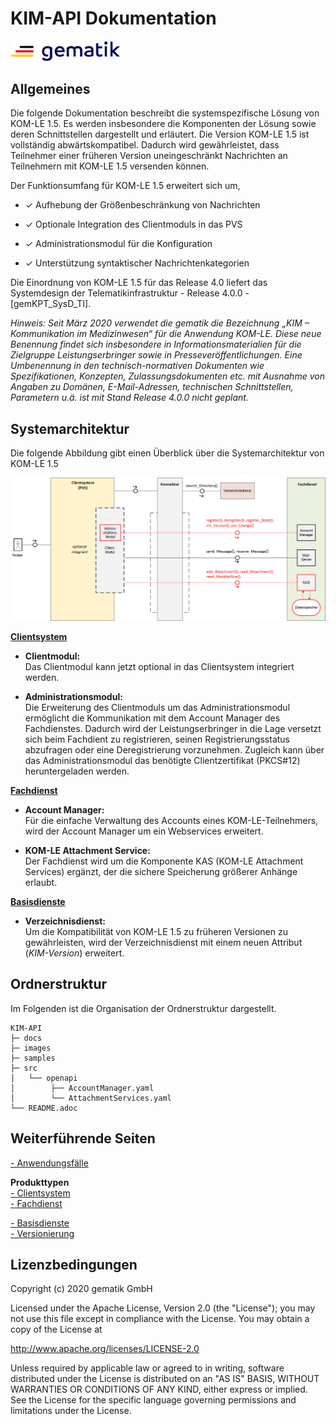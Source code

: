 # KIM-API Dokumentation

<img src="images/gematik_logo.jpg" alt="gematik_logo" width="35%"/>

## Allgemeines

Die folgende Dokumentation beschreibt die systemspezifische Lösung von KOM-LE 1.5. Es werden insbesondere die Komponenten der Lösung sowie deren Schnittstellen dargestellt und erläutert. Die Version KOM-LE 1.5 ist vollständig abwärtskompatibel. Dadurch wird gewährleistet, dass Teilnehmer einer früheren Version uneingeschränkt Nachrichten an Teilnehmern mit KOM-LE 1.5 versenden können.

Der Funktionsumfang für KOM-LE 1.5 erweitert sich um,

-   ✓ Aufhebung der Größenbeschränkung von Nachrichten

-   ✓ Optionale Integration des Clientmoduls in das PVS

-   ✓ Administrationsmodul für die Konfiguration

-   ✓ Unterstützung syntaktischer Nachrichtenkategorien

Die Einordnung von KOM-LE 1.5 für das Release 4.0 liefert das Systemdesign der Telematikinfrastruktur - Release 4.0.0 - [gemKPT_SysD_TI].

_Hinweis: Seit März 2020 verwendet die gematik die Bezeichnung „KIM – Kommunikation im Medizinwesen“ für die Anwendung KOM-LE. Diese neue Benennung findet sich insbesondere in Informationsmaterialien für die Zielgruppe Leistungserbringer sowie in Presseveröffentlichungen. Eine Umbenennung in den technisch-normativen Dokumenten wie Spezifikationen, Konzepten, Zulassungsdokumenten etc. mit Ausnahme von Angaben zu Domänen, E-Mail-Adressen, technischen Schnittstellen, Parametern u.ä. ist mit Stand Release 4.0.0 nicht geplant._

## Systemarchitektur

Die folgende Abbildung gibt einen Überblick über die Systemarchitektur von KOM-LE 1.5

![kim overview](images/kim_overview.png)

[**Clientsystem**](docs/KIM_API.adoc)

-   **Clientmodul:**  
    Das Clientmodul kann jetzt optional in das Clientsystem integriert werden.

-   **Administrationsmodul:**  
    Die Erweiterung des Clientmoduls um das Administrationsmodul ermöglicht die Kommunikation mit dem Account Manager des Fachdienstes. Dadurch wird der Leistungserbringer in die Lage versetzt sich beim Fachdient zu registrieren, seinen Registrierungsstatus abzufragen oder eine Deregistrierung vorzunehmen. Zugleich kann über das Administrationsmodul das benötigte Clientzertifikat (PKCS\#12) heruntergeladen werden.

[**Fachdienst**](docs/Fachdienst.adoc)

-   **Account Manager:**  
    Für die einfache Verwaltung des Accounts eines KOM-LE-Teilnehmers, wird der Account Manager um ein Webservices erweitert.

-   **KOM-LE Attachment Service:**  
    Der Fachdienst wird um die Komponente KAS (KOM-LE Attachment Services) ergänzt, der die sichere Speicherung größerer Anhänge erlaubt.

[**Basisdienste**](docs/Basisdienste.adoc)

-   **Verzeichnisdienst:**  
    Um die Kompatibilität von KOM-LE 1.5 zu früheren Versionen zu gewährleisten, wird der Verzeichnisdienst mit einem neuen Attribut (*KIM-Version*) erweitert.

## Ordnerstruktur

Im Folgenden ist die Organisation der Ordnerstruktur dargestellt.

    KIM-API
    ├─ docs
    ├─ images
    ├─ samples
    ├─ src
    │   └── openapi
    │        ├── AccountManager.yaml
    │        └── AttachmentServices.yaml
    └── README.adoc

## Weiterführende Seiten

[- Anwendungsfälle](docs/Anwendungsfaelle.adoc)  

**Produkttypen**  
[- Clientsystem](docs/KIM_API.adoc)  
[- Fachdienst](docs/Fachdienst.adoc)  

[- Basisdienste](docs/Basisdienste.adoc)  
[- Versionierung](docs/Versionierung.adoc)  

## Lizenzbedingungen
Copyright (c) 2020 gematik GmbH

Licensed under the Apache License, Version 2.0 (the "License");
you may not use this file except in compliance with the License.
You may obtain a copy of the License at

http://www.apache.org/licenses/LICENSE-2.0

Unless required by applicable law or agreed to in writing, software
distributed under the License is distributed on an "AS IS" BASIS,
WITHOUT WARRANTIES OR CONDITIONS OF ANY KIND, either express or implied.
See the License for the specific language governing permissions and
limitations under the License.

